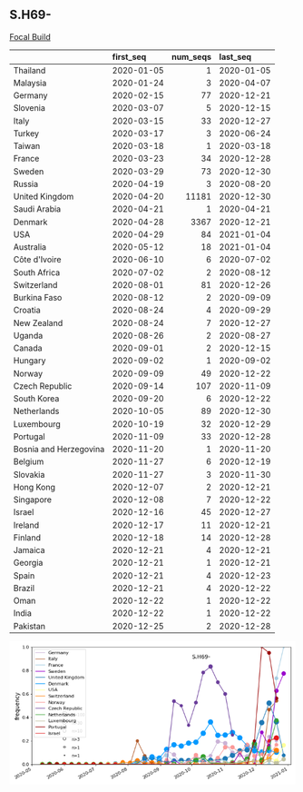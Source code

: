 

## S.H69-
[Focal Build](https://nextstrain.org/groups/neherlab/ncov/S.H69-?c=gt-S_69,501,453)

|                        | first_seq   |   num_seqs | last_seq   |
|:-----------------------|:------------|-----------:|:-----------|
| Thailand               | 2020-01-05  |          1 | 2020-01-05 |
| Malaysia               | 2020-01-24  |          3 | 2020-04-07 |
| Germany                | 2020-02-15  |         77 | 2020-12-21 |
| Slovenia               | 2020-03-07  |          5 | 2020-12-15 |
| Italy                  | 2020-03-15  |         33 | 2020-12-27 |
| Turkey                 | 2020-03-17  |          3 | 2020-06-24 |
| Taiwan                 | 2020-03-18  |          1 | 2020-03-18 |
| France                 | 2020-03-23  |         34 | 2020-12-28 |
| Sweden                 | 2020-03-29  |         73 | 2020-12-30 |
| Russia                 | 2020-04-19  |          3 | 2020-08-20 |
| United Kingdom         | 2020-04-20  |      11181 | 2020-12-30 |
| Saudi Arabia           | 2020-04-21  |          1 | 2020-04-21 |
| Denmark                | 2020-04-28  |       3367 | 2020-12-21 |
| USA                    | 2020-04-29  |         84 | 2021-01-04 |
| Australia              | 2020-05-12  |         18 | 2021-01-04 |
| Côte d'Ivoire          | 2020-06-10  |          6 | 2020-07-02 |
| South Africa           | 2020-07-02  |          2 | 2020-08-12 |
| Switzerland            | 2020-08-01  |         81 | 2020-12-26 |
| Burkina Faso           | 2020-08-12  |          2 | 2020-09-09 |
| Croatia                | 2020-08-24  |          4 | 2020-09-29 |
| New Zealand            | 2020-08-24  |          7 | 2020-12-27 |
| Uganda                 | 2020-08-26  |          2 | 2020-08-27 |
| Canada                 | 2020-09-01  |          2 | 2020-12-15 |
| Hungary                | 2020-09-02  |          1 | 2020-09-02 |
| Norway                 | 2020-09-09  |         49 | 2020-12-22 |
| Czech Republic         | 2020-09-14  |        107 | 2020-11-09 |
| South Korea            | 2020-09-20  |          6 | 2020-12-22 |
| Netherlands            | 2020-10-05  |         89 | 2020-12-30 |
| Luxembourg             | 2020-10-19  |         32 | 2020-12-29 |
| Portugal               | 2020-11-09  |         33 | 2020-12-28 |
| Bosnia and Herzegovina | 2020-11-20  |          1 | 2020-11-20 |
| Belgium                | 2020-11-27  |          6 | 2020-12-19 |
| Slovakia               | 2020-11-27  |          3 | 2020-11-30 |
| Hong Kong              | 2020-12-07  |          2 | 2020-12-21 |
| Singapore              | 2020-12-08  |          7 | 2020-12-22 |
| Israel                 | 2020-12-16  |         45 | 2020-12-27 |
| Ireland                | 2020-12-17  |         11 | 2020-12-21 |
| Finland                | 2020-12-18  |         14 | 2020-12-28 |
| Jamaica                | 2020-12-21  |          4 | 2020-12-21 |
| Georgia                | 2020-12-21  |          1 | 2020-12-21 |
| Spain                  | 2020-12-21  |          4 | 2020-12-23 |
| Brazil                 | 2020-12-21  |          4 | 2020-12-22 |
| Oman                   | 2020-12-22  |          1 | 2020-12-22 |
| India                  | 2020-12-22  |          1 | 2020-12-22 |
| Pakistan               | 2020-12-25  |          2 | 2020-12-28 |

![Overall trends S.H69-](/overall_trends_figures/overall_trends_S.H69-.png)
